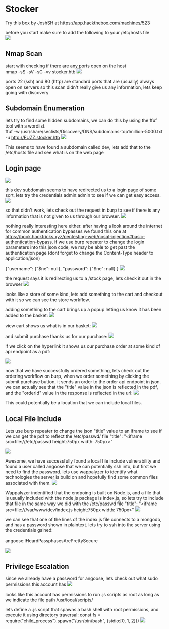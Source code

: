# Stocker
Try this box by JoshSH at https://app.hackthebox.com/machines/523

before you start make sure to add the following to your /etc/hosts file<br>
![](images/hostsfile.png)
## Nmap Scan
start with checking if there are any ports open on the host<br>
nmap -sS -sV -sC -vv stocker.htb
![](images/nmap.png)

ports 22 (ssh) and 80 (http) are standard ports that are (usually) always open on servers so this scan didn't really give us any information, lets keep going with discovery
## Subdomain Enumeration
lets try to find some hidden subdomains, we can do this by using the ffuf tool with a wordlist. <br>
ffuf -w /usr/share/seclists/Discovery/DNS/subdomains-top1million-5000.txt -u http://FUZZ.stocker.htb
![](images/ffuf.png)

This seems to have found a subdomain called dev, lets add that to the /etc/hosts file and see what is on the web page

## Login page
![](images/login.png)

this dev subdomain seems to have redirected us to a login page of some sort, lets try the credentials admin:admin to see if we can get easy access.
![](images/faillogin.png)

so that didn't work, lets check out the request in burp to see if there is any information that is not given to us through our browser.
![](images/default_request.png)

nothing really interesting here either. after having a look around the internet for common authentication bypasses we found this one at https://book.hacktricks.xyz/pentesting-web/nosql-injection#basic-authentication-bypass. if we use burp repeater to change the login parameters into this json code, we may be able to get past the authentication page (dont forget to change the Content-Type header to application/json)

{"username": {"$ne": null}, "password": {"$ne": null} }
![](images/login_success.png)

the request says it is redirecting us to a /stock page, lets check it out in the browser
![](images/store.png)

looks like a store of some kind, lets add something to the cart and checkout with it so we can see the store workflow.

adding something to the cart brings up a popup letting us know it has been added to the basket:
![](images/basket_add.png)

view cart shows us what is in our basket:
![](images/basket_show.png)

and submit purchase thanks us for our purchase:
![](images/purchase_confirm.png)

if we click on the hyperlink it shows us our purchase order at some kind of api endpoint as a pdf:

![](images/purchase_order.png)

now that we have successfully ordered something, lets check out the ordering workflow on burp, when we order something by clicking the submit purchase button, it sends an order to the order api endpoint in json. we can actually see that the "title" value in the json is reflected in the pdf, and the "orderId" value in the response is reflected in the url:
![](images/comparing_request_pdf.png)

This could potentially be a location that we can include local files.

## Local File Include

Lets use burp repeater to change the json "title" value to an iframe to see if we can get the pdf to reflect the /etc/passwd/ file
"title": "<iframe src=file:///etc/passwd height:750px width: 750px></iframe>"

![](images/file_inclue_1.png)

Awesome, we have successfully found a local file include vulnerability and found a user called angoose that we can potentially ssh into, but first we need to find the password. lets use wappalyzer to identify what technologies the server is build on and hopefully find some common files associated with them.
![](images/wappalyzer1.png)

Wappalyzer indentified that the endpoing is built on Node.js, and a file that is usually included with the node.js package is index.js, so lets try to include that file in the same way we did with the /etc/passwd file
"title": "<iframe src=file:///var/www/dev/index.js height:750px width: 750px></iframe>"
![](images/file_include_2.png)

we can see that one of the lines of the index.js file connects to a mongodb, and has a password shown in plaintext. lets try to ssh into the server using the credentials gained:<br><br>angoose:IHeardPassphasesArePrettySecure

![](images/user_own.png)

## Privilege Escalation

since we already have a password for angoose, lets check out what sudo permissions this account has
![](images/sudo.png)

looks like this account has permissions to run .js scripts as root as long as we indicate the file path /usr/local/scripts/

lets define a .js script that spawns a bash shell with root permissions, and execute it using directory traversal:
const fs = require("child_process").spawn("/usr/bin/bash", {stdio:[0, 1, 2]})
![](images/system_own.png)